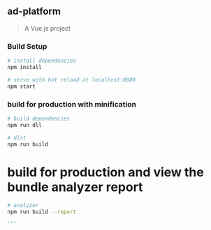 ## ad-platform

> A Vue.js project

### Build Setup

``` bash
# install dependencies
npm install

# serve with hot reload at localhost:8000
npm start
```


### build for production with minification
````bash
# build dependencies
npm run dll

# dist
npm run build
````

# build for production and view the bundle analyzer report
````bash
# analyzer
npm run build --report

```